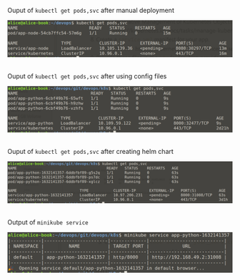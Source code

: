 Ouput of `kubectl get pods,svc` after manual deployment

![](screenshots/kubectl-get-pods-1.png)

\
Ouput of `kubectl get pods,svc` after using config files

![](screenshots/kubectl-get-pods-2.png)

\
Ouput of `kubectl get pods,svc` after creating helm chart

![](screenshots/kubectl-pods-3.png)

\
Output of `minikube service`

![](screenshots/minikube-service.png)
